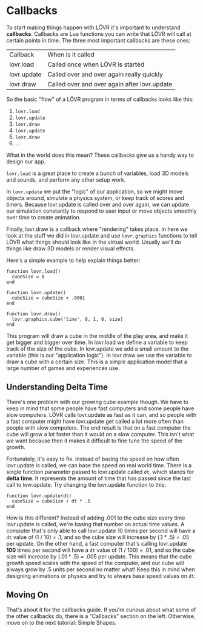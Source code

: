 <!--
category: guide
-->

Callbacks
===

To start making things happen with LÖVR it's important to understand **callbacks**.  Callbacks are
Lua functions you can write that LÖVR will call at certain points in time. The three most important
callbacks are these ones:

<table>
  <tr>
    <td>Callback</td>
    <td>When is it called</td>
  </tr>

  <tr>
    <td class="pre">lovr.load</td>
    <td>Called once when LÖVR is started</td>
  </tr>

  <tr>
    <td class="pre">lovr.update</td>
    <td>Called over and over again really quickly</td>
  </tr>

  <tr>
    <td class="pre">lovr.draw</td>
    <td>Called over and over again after lovr.update</td>
  </tr>
</table>

So the basic "flow" of a LÖVR program in terms of callbacks looks like this:

1. `lovr.load`
1. `lovr.update`
1. `lovr.draw`
1. `lovr.update`
1. `lovr.draw`
1. ...

What in the world does this mean?  These callbacks give us a handy way to design our app.

`lovr.load` is a great place to create a bunch of variables, load 3D models and sounds, and perform
any other setup work.

In `lovr.update` we put the "logic" of our application, so we might move objects around, simulate a
physics system, or keep track of scores and timers.  Because lovr.update is called over and over
again, we can update our simulation constantly to respond to user input or move objects smoothly
over time to create animation.

Finally, lovr.draw is a callback where "rendering" takes place.  In here we look at the stuff we
did in lovr.update and use `lovr.graphics` functions to tell LÖVR what things should look like in
the virtual world.  Usually we'll do things like draw 3D models or render visual effects.

Here's a simple example to help explain things better:

```
function lovr.load()
  cubeSize = 0
end

function lovr.update()
  cubeSize = cubeSize + .0001
end

function lovr.draw()
  lovr.graphics.cube('line', 0, 1, 0, size)
end
```

This program will draw a cube in the middle of the play area, and make it get bigger and bigger over
time.  In lovr.load we define a variable to keep track of the size of the cube.  In lovr.update we
add a small amount to the variable (this is our "application logic").  In lovr.draw we use the
variable to draw a cube with a certain size.  This is a simple application model that a large number
of  games and experiences use.

Understanding Delta Time
---

There's one problem with our growing cube example though.  We have to keep in mind that some people
have fast computers and some people have slow computers.  LÖVR calls lovr.update as fast as it can,
and so people with a fast computer might have lovr.update get called a lot more often than people
with slow computers.  The end result is that on a fast computer the cube will grow a lot faster than
it would on a slow computer.  This isn't what we want because then it makes it difficult to fine
tune the speed of the growth.

Fortunately, it's easy to fix.  Instead of basing the speed on how often lovr.update is called, we
can base the speed on real world time.  There is a single function parameter passed to lovr.update
called `dt`, which stands for **delta time**.  It represents the amount of time that has passed
since the last call to lovr.update.  Try changing the lovr.update function to this:

```
function lovr.update(dt)
  cubeSize = cubeSize + dt * .5
end
```

How is this different?  Instead of adding .001 to the cube size every time lovr.update is called,
we're basing that number on actual time values.  A computer that's only able to call lovr.update 10
times per second will have a `dt` value of (1 / 10) = .1, and so the cube size will increase by
(.1 * .5) = .05 per update.  On the other hand, a fast computer that's calling lovr.update **100**
times per second will have a `dt` value of (1 / 100) = .01, and so the cube size will increase by
(.01 * .5) = .005 per update.  This means that the cube growth speed scales with the speed of the
computer, and our cube will always grow by .5 units per second no matter what!  Keep this in mind
when designing animations or physics and try to always base speed values on `dt`.

Moving On
---

That's about it for the callbacks guide.  If you're curious about what some of the other callbacks
do, there is a "Callbacks" section on the left.  Otherwise, move on to the next tutorial:
<a data-key="Simple_Shapes">Simple Shapes</a>.
